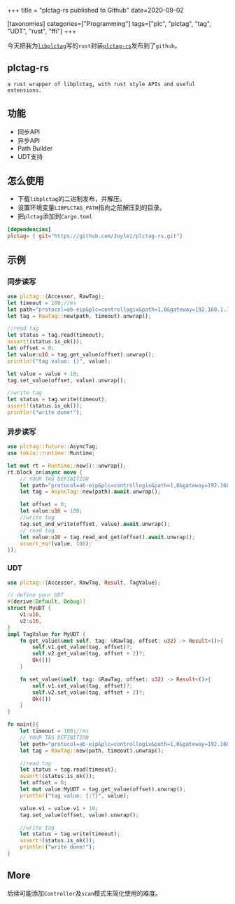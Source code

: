 +++
title = "plctag-rs published to Github"
date=2020-09-02

[taxonomies]
categories=["Programming"]
tags=["plc", "plctag", "tag", "UDT", "rust", "ffi"]
+++

今天把我为[`libplctag`](https://github.com/libplctag/libplctag)写的`rust`封装[`plctag-rs`](https://github.com/Joylei/plctag-rs)发布到了`github`。

## plctag-rs

```
a rust wrapper of libplctag, with rust style APIs and useful extensions.
```

## 功能

- 同步API
- 异步API
- Path Builder
- UDT支持

## 怎么使用

- 下载`libplctag`的二进制发布，并解压。
- 设置环境变量`LIBPLCTAG_PATH`指向之前解压到的目录。
- 把`plctag`添加到`Cargo.toml`

```toml
[dependencies]
plctag= { git="https://github.com/Joylei/plctag-rs.git"}
```

## 示例

### 同步读写

```rust
use plctag::{Accessor, RawTag};
let timeout = 100;//ms
let path="protocol=ab-eip&plc=controllogix&path=1,0&gateway=192.168.1.120&name=MyTag1&elem_count=1&elem_size=16";// YOUR TAG DEFINITION
let tag = RawTag::new(path, timeout).unwrap();

//read tag
let status = tag.read(timeout);
assert!(status.is_ok());
let offset = 0;
let value:u16 = tag.get_value(offset).unwrap();
println!("tag value: {}", value);

let value = value + 10;
tag.set_value(offset, value).unwrap();

//write tag
let status = tag.write(timeout);
assert!(status.is_ok());
println!("write done!");
```

### 异步读写

```rust
use plctag::future::AsyncTag;
use tokio::runtime::Runtime;

let mut rt = Runtime::new()::unwrap();
rt.block_on(async move {
    // YOUR TAG DEFINITION
    let path="protocol=ab-eip&plc=controllogix&path=1,0&gateway=192.168.1.120&name=MyTag1&elem_count=1&elem_size=16";
    let tag = AsyncTag::new(path).await.unwrap();

    let offset = 0;
    let value:u16 = 100;
    //write tag
    tag.set_and_write(offset, value).await.unwrap();
    // read tag
    let value:u16 = tag.read_and_get(offset).await.unwrap();
    assert_eq!(value, 100);
});
```

### UDT

```rust
use plctag::{Accessor, RawTag, Result, TagValue};

// define your UDT
#[derive(Default, Debug)]
struct MyUDT {
    v1:u16,
    v2:u16,
}
impl TagValue for MyUDT {
    fn get_value(&mut self, tag: &RawTag, offset: u32) -> Result<()>{
        self.v1.get_value(tag, offset)?;
        self.v2.get_value(tag, offset + 2)?;
        Ok(())
    }

    fn set_value(&self, tag: &RawTag, offset: u32) -> Result<()>{
        self.v1.set_value(tag, offset)?;
        self.v2.set_value(tag, offset + 2)?;
        Ok(())
    }
}

fn main(){
    let timeout = 100;//ms
    // YOUR TAG DEFINITION
    let path="protocol=ab-eip&plc=controllogix&path=1,0&gateway=192.168.1.120&name=MyTag2&elem_count=2&elem_size=16";
    let tag = RawTag::new(path, timeout).unwrap();

    //read tag
    let status = tag.read(timeout);
    assert!(status.is_ok());
    let offset = 0;
    let mut value:MyUDT = tag.get_value(offset).unwrap();
    println!("tag value: {:?}", value);

    value.v1 = value.v1 + 10;
    tag.set_value(offset, value).unwrap();

    //write tag
    let status = tag.write(timeout);
    assert!(status.is_ok());
    println!("write done!");
}
```

## More

后续可能添加`Controller`及`scan`模式来简化使用的难度。
